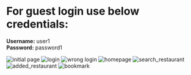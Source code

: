 # For guest login use below credentials:

**Username:** user1\
**Password:** password1

![initial page](https://user-images.githubusercontent.com/104732041/235359549-c9d097e0-aaed-4a86-8848-8ea1d6f388f5.PNG)
![login](https://user-images.githubusercontent.com/104732041/235359575-45049930-5ee7-476d-9f9b-42ea5f8d5fa5.PNG)
![wrong login](https://user-images.githubusercontent.com/104732041/235359565-1678f4d4-6acf-4e16-85c7-cf7351ebbd8f.PNG)
![homepage](https://user-images.githubusercontent.com/104732041/235359586-218266a4-1ce2-49c0-b714-c67d52344306.PNG)
![search_restaurant](https://user-images.githubusercontent.com/104732041/235359599-9296bb36-7952-4417-8300-f209dfc15bf5.PNG)
![added_restaurant](https://user-images.githubusercontent.com/104732041/235359606-e8c44372-f4cc-44c4-ad31-70e23624536c.PNG)
![bookmark](https://user-images.githubusercontent.com/104732041/235359610-3fdbfd69-9ac5-46a2-adc9-e0fd213dd7ce.PNG)



